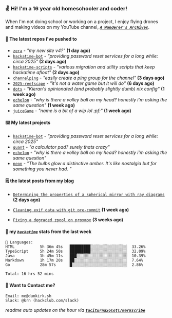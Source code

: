 ### ✌️ Hi! I'm a 16 year old homeschooler and coder!

When I'm not doing school or working on a project, I enjoy flying drones and making videos on my YouTube channel, [**_`A Wanderer's Archives`_**](https://youtube.com/@wanderer.archives).

#### 👷 The latest repos i've pushed to

- [`zera`](https://github.com/taciturnaxolotl/zera) - _"my new site v4?"_ **(1 day ago)**
- [`hackatime-bot`](https://github.com/taciturnaxolotl/hackatime-bot) - _"providing password reset services for a long while: circa 2025"_ **(2 days ago)**
- [`hackatime-scripts`](https://github.com/taciturnaxolotl/hackatime-scripts) - _"various migration and utility scripts that keep hackatime afloat"_ **(2 days ago)**
- [`channelping`](https://github.com/taciturnaxolotl/channelping) - _"easily create a ping group for the channel"_ **(3 days ago)**
- [`2025-reefscape`](https://github.com/df1317/2025-reefscape) - _"it's not a water game but it will do"_ **(6 days ago)**
- [`dots`](https://github.com/taciturnaxolotl/dots) - _"Kieran's opinionated (and probably slightly dumb) nix config"_ **(1 week ago)**
- [`echelon`](https://github.com/taciturnaxolotl/echelon) - _"why is there a volley ball on my head? honestly i'm asking the same question"_ **(1 week ago)**
- [`juiceGame`](https://github.com/felixgao-0/juiceGame) - _"name is a bit of a wip lol :pf:"_ **(1 week ago)**

#### ⌨️ My latest projects

- [`hackatime-bot`](https://github.com/taciturnaxolotl/hackatime-bot) - _"providing password reset services for a long while: circa 2025"_
- [`quant`](https://github.com/taciturnaxolotl/quant) - _"a calculator pad? surely thats crazy"_
- [`echelon`](https://github.com/taciturnaxolotl/echelon) - _"why is there a volley ball on my head? honestly i'm asking the same question"_
- [`neon`](https://github.com/taciturnaxolotl/neon) - _"The bulbs glow a distinctive amber. It's like nostalgia but for something you never had. "_

#### 🗒️ the latest posts from my [blog](https://dunkirk.sh)

- [`Determining the properties of a spherical mirror with ray diagrams`](https://dunkirk.sh/blog/spherical-ray-diagrams/) **(2 days ago)**

- [`Cleaning exif data with git pre-commit`](https://dunkirk.sh/blog/remove-exif-git-hook/) **(1 week ago)**

- [`Fixing a degraded zpool on proxmox`](https://dunkirk.sh/blog/degraded-zpool-proxmox/) **(3 weeks ago)**



#### 📡 my [_`hackatime`_](https://waka.hackclub.com) stats from the last week

```text
💾 Languages:
HTML           5h 36m 45s   █████████░░░░░░░░░░░░░░░░  33.26%
TypeScript     5h 24m 50s   █████████░░░░░░░░░░░░░░░░  32.09%
Java           1h 45m 11s   ███░░░░░░░░░░░░░░░░░░░░░░  10.39%
Markdown       1h 17m 20s   ██░░░░░░░░░░░░░░░░░░░░░░░  7.64%
Go             28m 57s      █░░░░░░░░░░░░░░░░░░░░░░░░  2.86%

Total: 16 hrs 52 mins
```

#### 📮 Want to Contact me?

```text
Email: me@dunkirk.sh
Slack: @krn (hackclub.com/slack)
```

_readme auto updates on the hour via [**`taciturnaxolotl/markscribe`**](https://github.com/taciturnaxolotl/markscribe)_
